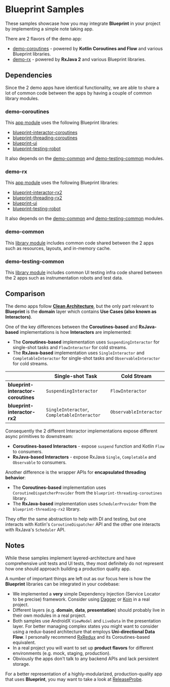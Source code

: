 # Blueprint Samples

These samples showcase how you may integrate **Blueprint** in your project by implementing a simple note taking app.

There are 2 flavors of the demo app:

* [demo-coroutines][demo-coroutines] - powered by **Kotlin Coroutines and Flow** and various Blueprint libraries.
* [demo-rx][demo-rx] - powered by **RxJava 2** and various Blueprint libraries.

## Dependencies

Since the 2 demo apps have identical functionality, we are able to share a lot of common code between the apps by having a couple of common library modules.

### demo-coroutines

This [app module][demo-coroutines] uses the following Blueprint libraries:

* [blueprint-interactor-coroutines][interactor-coroutines]
* [blueprint-threading-coroutines][threading-coroutines]
* [blueprint-ui][ui]
* [blueprint-testing-robot][testing-robot]

It also depends on the [demo-common][demo-common] and [demo-testing-common][demo-testing-common] modules.

### demo-rx

This [app module][demo-rx] uses the following Blueprint libraries:

* [blueprint-interactor-rx2][interactor-rx2]
* [blueprint-threading-rx2][threading-rx2]
* [blueprint-ui][ui]
* [blueprint-testing-robot][testing-robot]

It also depends on the [demo-common][demo-common] and [demo-testing-common][demo-testing-common] modules.

### demo-common

This [library module][demo-common] includes common code shared between the 2 apps such as resources, layouts, and in-memory cache.

### demo-testing-common

This [library module][demo-testing-common] includes common UI testing infra code shared between the 2 apps such as instrumentation robots and test data.


## Comparison

The demo apps follow **[Clean Architecture][clean-architecture]**, but the only part relevant to **Blueprint** is the **domain** layer which contains **Use Cases (also known as Interactors)**.

One of the key differences between the **Coroutines-based** and **RxJava-based** implementations is how **Interactors** are implemented:

* The **Coroutines-based** implementation uses `SuspendingInteractor` for single-shot tasks and `FlowInteractor` for cold streams.
* The **RxJava-based** implementation uses `SingleInteractor` and `CompletableInteractor` for single-shot tasks and `ObservableInteractor` for cold streams.

|                                     | Single-shot Task                            | Cold Stream            |
|-------------------------------------|---------------------------------------------|------------------------|
| **blueprint-interactor-coroutines** | `SuspendingInteractor`                      | `FlowInteractor`       |
| **blueprint-interactor-rx2**        | `SingleInteractor`, `CompletableInteractor` | `ObservableInteractor` |

Consequently the 2 different Interactor implementations expose different async primitives to downstream:

* **Coroutines-based Interactors** - expose `suspend` function and Kotlin `Flow` to consumers. 
* **RxJava-based Interactors** - expose RxJava `Single`, `Completable` and `Observable` to consumers.

Another difference is the wrapper APIs for **encapsulated threading behavior**:

* The **Coroutines-based** implementation uses `CoroutineDispatcherProvider` from the `blueprint-threading-coroutines` library.
* The **RxJava-based** implementation uses `SchedulerProvider` from the `blueprint-threading-rx2` library.

They offer the same abstraction to help with DI and testing, but one interacts with Kotlin's `CoroutineDispatcher` API and the other one interacts with RxJava's `Scheduler` API.

## Notes

While these samples implement layered-architecture and have comprehensive unit tests and UI tests, they most definitely do not represent how one should approach building a production quality app.

A number of important things are left out as our focus here is how the **Blueprint** libraries can be integrated in your codebase:

* We implemented a **very** simple Dependency Injection (Service Locator to be precise) framework. Consider using [Dagger][dagger] or [Koin][koin] in a real project.
* Different layers (e.g. **domain**, **data**, **presentation**) should probably live in their own modules in a real project.
* Both samples use AndroidX `ViewModel` and `LiveData` in the presentation layer. For better managing complex states you might want to consider using a redux-based architecture that employs **Uni-directional Data Flow**. I personally recommend [RxRedux][rxredux] and its Coroutines-based equivalent.
* In a real project you will want to set up **product flavors** for different environments (e.g. mock, staging, production).
* Obviously the apps don't talk to any backend APIs and lack persistent storage.

For a better representation of a highly-modularized, production-quality app that uses **Blueprint**, you may want to take a look at [ReleaseProbe][release-probe].

[demo-coroutines]: demo-coroutines/
[demo-rx]: demo-rx/
[demo-common]: demo-common/
[demo-testing-common]: demo-testing-common/
[interactor-coroutines]: https://github.com/ReactiveCircus/blueprint/tree/master/blueprint-interactor-coroutines/
[threading-coroutines]: https://github.com/ReactiveCircus/blueprint/tree/master/blueprint-threading-coroutines/
[interactor-rx2]: https://github.com/ReactiveCircus/blueprint/tree/master/blueprint-interactor-rx2/
[threading-rx2]: https://github.com/ReactiveCircus/blueprint/tree/master/blueprint-threading-rx2/
[ui]: https://github.com/ReactiveCircus/blueprint/tree/master/blueprint-ui/
[testing-robot]: https://github.com/ReactiveCircus/blueprint/tree/master/blueprint-testing-robot/
[clean-architecture]: http://blog.cleancoder.com/uncle-bob/2012/08/13/the-clean-architecture.html
[dagger]: https://github.com/google/dagger
[koin]: https://github.com/InsertKoinIO/koin
[rxredux]: https://github.com/freeletics/RxRedux
[release-probe]: https://github.com/ReactiveCircus/release-probe

